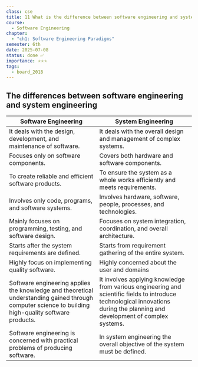 ```yaml
---
class: cse
title: 11 What is the difference between software engineering and system engineering
course:
  - Software Engineering
chapter:
  - "ch1: Software Engineering Paradigms"
semester: 6th
date: 2025-07-08
status: done ✅
importance: ⭐⭐⭐
tags:
  - board_2018
---
```


## The differences between software engineering and system engineering

| **Software Engineering**                                                                                                                             | **System Engineering**                                                                                                                                                       |
| ---------------------------------------------------------------------------------------------------------------------------------------------------- | ---------------------------------------------------------------------------------------------------------------------------------------------------------------------------- |
| It deals with the design, development, and maintenance of software.                                                                                  | It deals with the overall design and management of complex systems.                                                                                                          |
| Focuses only on software components.                                                                                                                 | Covers both hardware and software components.                                                                                                                                |
| To create reliable and efficient software products.                                                                                                  | To ensure the system as a whole works efficiently and meets requirements.                                                                                                    |
| Involves only code, programs, and software systems.                                                                                                  | Involves hardware, software, people, processes, and technologies.                                                                                                            |
| Mainly focuses on programming, testing, and software design.                                                                                         | Focuses on system integration, coordination, and overall architecture.                                                                                                       |
| Starts after the system requirements are defined.                                                                                                    | Starts from requirement gathering of the entire system.                                                                                                                      |
| Highly focus on implementing quality software.                                                                                                       | Highly concerned about the user and domains                                                                                                                                  |
| Software engineering applies the knowledge and theoretical understanding gained through computer science to building high-quality software products. | It involves applying knowledge from various engineering and scientific fields to introduce technological innovations during the planning and development of complex systems. |
| Software engineering is concerned with practical problems of producing software.                                                                     | In system engineering the overall objective of the system must be defined.                                                                                                   |
